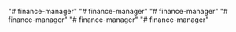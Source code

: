 "# finance-manager" 
"# finance-manager" 
"# finance-manager" 
"# finance-manager" 
"# finance-manager" 
"# finance-manager"
